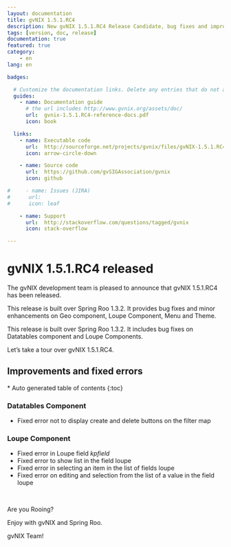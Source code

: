 ```yaml
---
layout: documentation
title: gvNIX 1.5.1.RC4
description: New gvNIX 1.5.1.RC4 Release Candidate, bug fixes and improvements
tags: [version, doc, release]
documentation: true
featured: true
category:
    - en
lang: en

badges:

  # Customize the documentation links. Delete any entries that do not apply.
  guides:
    - name: Documentation guide
      # the url includes http://www.gvnix.org/assets/doc/
      url:  gvnix-1.5.1.RC4-reference-docs.pdf
      icon: book

  links:
    - name: Executable code
      url:  http://sourceforge.net/projects/gvnix/files/gvNIX-1.5.1.RC4.zip/download
      icon: arrow-circle-down

    - name: Source code
      url:  https://github.com/gvSIGAssociation/gvnix
      icon: github

#     - name: Issues (JIRA)
#      url:
#      icon: leaf

    - name: Support
      url:  http://stackoverflow.com/questions/tagged/gvnix
      icon: stack-overflow

---
```


# gvNIX 1.5.1.RC4 released

The gvNIX development team is pleased to announce that gvNIX 1.5.1.RC4 has
been released.

This release is built over Spring Roo 1.3.2. It provides bug fixes and  minor enhancements
on Geo component, Loupe Component, Menu and Theme.

This release is built over Spring Roo 1.3.2. It includes bug
fixes on Datatables component and Loupe Components.

Let’s take a tour over gvNIX 1.5.1.RC4.


## Improvements and fixed errors

<section id="table-of-contents" class="toc">
<div id="drawer" markdown="1">
*  Auto generated table of contents
{:toc}
</div>
</section><!-- /#table-of-contents -->


### Datatables Component

* Fixed error not to display create and delete buttons on the filter map

### Loupe Component

* Fixed error in Loupe field _kpfield_
* Fixed error to show list  in the field loupe
* Fixed error in selecting an item in the list of fields loupe
* Fixed error on editing and selection from the list of a value in the field loupe


<br>


Are you Rooing?

Enjoy with gvNIX and Spring Roo.

gvNIX Team!


